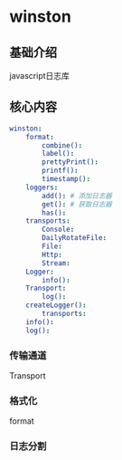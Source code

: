 # winston

## 基础介绍

javascript日志库


## 核心内容
```yaml
winston:
    format:
        combine():
        label():
        prettyPrint():
        printf():
        timestamp():
    loggers:
        add(): # 添加日志器
        get(): # 获取日志器
        has():  
    transports:
        Console:
        DailyRotateFile:
        File:
        Http:
        Stream:
    Logger:
        info():
    Transport:
        log():
    createLogger():
        transports:
    info():
    log():
```


### 传输通道

Transport




### 格式化

format


### 日志分割

